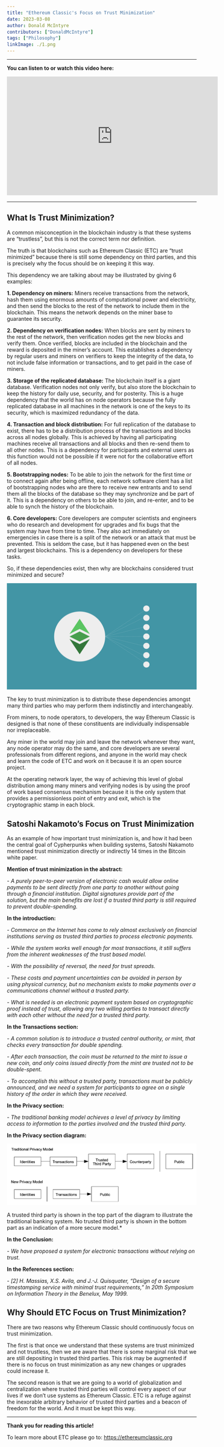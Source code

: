```yaml
---
title: "Ethereum Classic's Focus on Trust Minimization"
date: 2023-03-08
author: Donald McIntyre
contributors: ["DonaldMcIntyre"]
tags: ["Philosophy"]
linkImage: ./1.png
---
```


---
**You can listen to or watch this video here:**

<iframe width="560" height="315" src="https://www.youtube.com/embed/I9t3xHtAA48" title="YouTube video player" frameborder="0" allow="accelerometer; autoplay; clipboard-write; encrypted-media; gyroscope; picture-in-picture; web-share" allowfullscreen></iframe>

---

## What Is Trust Minimization?

A common misconception in the blockchain industry is that these systems are “trustless”, but this is not the correct term nor definition. 

The truth is that blockchains such as Ethereum Classic (ETC) are “trust minimized” because there is still some dependency on third parties, and this is precisely why the focus should be on keeping it this way.

This dependency we are talking about may be illustrated by giving 6 examples:

**1. Dependency on miners:** Miners receive transactions from the network, hash them using enormous amounts of computational power and electricity, and then send the blocks to the rest of the network to include them in the blockchain. This means the network depends on the miner base to guarantee its security.

**2. Dependency on verification nodes:** When blocks are sent by miners to the rest of the network, then verification nodes get the new blocks and verify them. Once verified, blocks are included in the blockchain and the reward is deposited in the miner’s account. This establishes a dependency by regular users and miners on verifiers to keep the integrity of the data, to not include false information or transactions, and to get paid in the case of miners.

**3. Storage of the replicated database:** The blockchain itself is a giant database. Verification nodes not only verify, but also store the blockchain to keep the history for daily use, security, and for posterity. This is a huge dependency that the world has on node operators because the fully replicated database in all machines in the network is one of the keys to its security, which is maximized redundancy of the data.

**4. Transaction and block distribution:** For full replication of the database to exist, there has to be a distribution process of the transactions and blocks across all nodes globally. This is achieved by having all participating machines receive all transactions and all blocks and then re-send them to all other nodes. This is a dependency for participants and external users as this function would not be possible if it were not for the collaborative effort of all nodes.

**5. Bootstrapping nodes:** To be able to join the network for the first time or to connect again after being offline, each network software client has a list of bootstrapping nodes who are there to receive new entrants and to send them all the blocks of the database so they may synchronize and be part of it. This is a dependency on others to be able to join, and re-enter, and to be able to synch the history of the blockchain.

**6. Core developers:** Core developers are computer scientists and engineers who do research and development for upgrades and fix bugs that the system may have from time to time. They also act immediately on emergencies in case there is a split of the network or an attack that must be prevented. This is seldom the case, but it has happened even on the best and largest blockchains. This is a dependency on developers for these tasks.

So, if these dependencies exist, then why are blockchains considered trust minimized and secure?

![The key of trust minimization is to distribute risk.](./1.png)

The key to trust minimization is to distribute these dependencies amongst many third parties who may perform them indistinctly and interchangeably. 

From miners, to node operators, to developers, the way Ethereum Classic is designed is that none of these constituents are individually indispensable nor irreplaceable. 

Any miner in the world may join and leave the network whenever they want, any node operator may do the same, and core developers are several professionals from different regions, and anyone in the world may check and learn the code of ETC and work on it because it is an open source project.

At the operating network layer, the way of achieving this level of global distribution among many miners and verifying nodes is by using the proof of work based consensus mechanism because it is the only system that provides a permissionless point of entry and exit, which is the cryptographic stamp in each block. 

## Satoshi Nakamoto’s Focus on Trust Minimization

As an example of how important trust minimization is, and how it had been the central goal of Cypherpunks when building systems, Satoshi Nakamoto mentioned trust minimization directly or indirectly 14 times in the Bitcoin white paper.

**Mention of trust minimization in the abstract:**

*- A purely peer-to-peer version of electronic cash would allow online payments to be sent directly from one party to another without going through a financial institution. Digital signatures provide part of the solution, but the main benefits are lost if a trusted third party is still required to prevent double-spending.*

**In the introduction:**

*- Commerce on the Internet has come to rely almost exclusively on financial institutions serving as trusted third parties to process electronic payments.*

*- While the system works well enough for most transactions, it still suffers from the inherent weaknesses of the trust based model.*

*- With the possibility of reversal, the need for trust spreads.*

*- These costs and payment uncertainties can be avoided in person by using physical currency, but no mechanism exists to make payments over a communications channel without a trusted party.*

*- What is needed is an electronic payment system based on cryptographic proof instead of trust, allowing any two willing parties to transact directly with each other without the need for a trusted third party.*

**In the Transactions section:**

*- A common solution is to introduce a trusted central authority, or mint, that checks every transaction for double spending.*

*- After each transaction, the coin must be returned to the mint to issue a new coin, and only coins issued directly from the mint are trusted not to be double-spent.*

*- To accomplish this without a trusted party, transactions must be publicly announced, and we need a system for participants to agree on a single history of the order in which they were received.*

**In the Privacy section:**

*- The traditional banking model achieves a level of privacy by limiting access to information to the parties involved and the trusted third party.*

**In the Privacy section diagram:**

![Trusted third party mentioned in the diagram.](./2.png)

A trusted third party is shown in the top part of the diagram to illustrate the traditional banking system. No trusted third party is shown in the bottom part as an indication of a more secure model.*

**In the Conclusion:**

*- We have proposed a system for electronic transactions without relying on trust.*

**In the References section:**

*- [2] H. Massias, X.S. Avila, and J.-J. Quisquater, “Design of a secure timestamping service with minimal trust requirements,” In 20th Symposium on Information Theory in the Benelux, May 1999.*

## Why Should ETC Focus on Trust Minimization?

There are two reasons why Ethereum Classic should continuously focus on trust minimization.

The first is that once we understand that these systems are trust minimized and not trustless, then we are aware that there is some marginal risk that we are still depositing in trusted third parties. This risk may be augmented if there is no focus on trust minimization as any new changes or upgrades could increase it.

The second reason is that we are going to a world of globalization and centralization where trusted third parties will control every aspect of our lives if we don’t use systems as Ethereum Classic. ETC is a refuge against the inexorable arbitrary behavior of trusted third parties and a beacon of freedom for the world. And it must be kept this way.

---

**Thank you for reading this article!**

To learn more about ETC please go to: https://ethereumclassic.org
